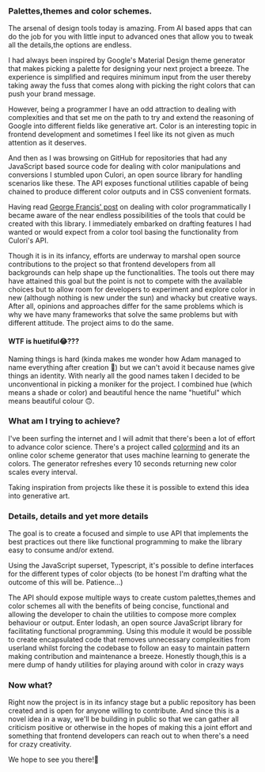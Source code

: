 ### Palettes,themes and color schemes.

The arsenal of design tools today is amazing. From AI based apps that can do the job for you with little input to advanced ones that allow you to tweak all the details,the options are endless.

I had always been inspired by Google's Material Design theme generator that makes picking a palette for designing your next project a breeze. The experience is simplified and requires minimum input from the user thereby taking away the fuss that comes along with picking the right colors that can push your brand message.

However, being a programmer I have an odd attraction to dealing with complexities and that set me on the path to try and extend the reasoning of Google into different fields like generative art. Color is an interesting topic in frontend development and sometimes I feel like its not given as much attention as it deserves.

And then as I was browsing on GitHub for repositories that had any JavaScript based source code for dealing with color manipulations and conversions I stumbled upon Culori, an open source library for handling  scenarios like these. The API exposes functional utilities capable of being chained to produce different color outputs and in CSS convenient formats.


Having read [George Francis' post](https://tympanus.net/codrops/2021/12/07/coloring-with-code-a-programmatic-approach-to-design/) on dealing with color programmatically I became aware of the near endless possibilities of the tools that could be created with this library. I immediately embarked on drafting features I had wanted or would expect from a color tool basing the functionality from Culori's API.

Though it is in its infancy, efforts are underway to marshal open source contributions to the project so that frontend developers from all backgrounds can help shape up the functionalities. The tools out there may have attained this goal but the point is not to compete with the available choices but to allow room for developers to experiment and explore color in new (although nothing is new under the sun) and whacky but creative ways. After all, opinions and approaches differ for the same problems which is why we have many frameworks that solve the same problems but with different attitude. The project aims to do the same.


#### WTF is huetiful😂???

Naming things is hard (kinda makes me wonder how Adam managed to name everything after creation 🤔) but we can't avoid it because names give things an identity. With nearly all the good names taken I decided to be unconventional in picking a moniker for the project. I combined hue (which means a shade or color) and beautiful hence the name "huetiful" which means beautiful colour 🙃. 

### What am I trying to achieve?

I've been surfing the internet and I will admit that there's been a lot of effort to advance color science. There's a project called [colormind](https://colormind.io) and its an online color scheme generator that uses machine learning to generate the colors. The generator refreshes every 10 seconds returning new color scales every interval. 

Taking inspiration from projects like these it is possible to extend this idea into generative art. 

### Details, details and yet more details

The goal is to create a focused and simple to use API that implements the best practices out there like functional programming to make the library easy to consume and/or extend.

Using the JavaScript superset, Typescript, it's possible to define interfaces for the different types of color objects (to be honest I'm drafting what the outcome of this will be. Patience...)

The API should expose multiple ways to create custom palettes,themes and color schemes all with the benefits of being concise, functional and allowing the developer to chain the utilities to compose more complex behaviour or output. Enter lodash, an open source JavaScript library for facilitating functional programming. Using this module it would be possible to create encapsulated code that removes unnecessary complexities from userland whilst forcing the codebase to follow an easy to maintain pattern making contribution and maintenance a breeze. Honestly though,this is a mere dump of handy utilities for playing around with color in crazy ways


### Now what?

Right now the project is in its infancy stage but a public repository has been created and is open for anyone willing to contribute. And since this is a novel idea in a way, we'll be building in public so that we can gather all criticism positive or otherwise in the hopes of making this a joint effort and something that frontend developers can reach out to when there's a need for crazy creativity. 

We hope to see you there!👋

